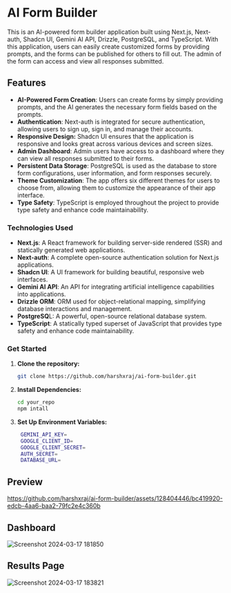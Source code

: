# AI Form Builder

This is an AI-powered form builder application built using Next.js, Next-auth, Shadcn UI, Gemini AI API, Drizzle, PostgreSQL, and TypeScript. With this application, users can easily create customized forms by providing prompts, and the forms can be published for others to fill out. The admin of the form can access and view all responses submitted.

## Features

- **AI-Powered Form Creation**: Users can create forms by simply providing prompts, and the AI generates the necessary form fields based on the prompts.
- **Authentication**: Next-auth is integrated for secure authentication, allowing users to sign up, sign in, and manage their accounts.
- **Responsive Design:** Shadcn UI ensures that the application is responsive and looks great across various devices and screen sizes.
- **Admin Dashboard**: Admin users have access to a dashboard where they can view all responses submitted to their forms.
- **Persistent Data Storage**: PostgreSQL is used as the database to store form configurations, user information, and form responses securely.
- **Theme Customization**: The app offers six different themes for users to choose from, allowing them to customize the appearance of their app interface.
- **Type Safety**: TypeScript is employed throughout the project to provide type safety and enhance code maintainability.

### Technologies Used

- **Next.js**: A React framework for building server-side rendered (SSR) and statically generated web applications.
- **Next-auth**: A complete open-source authentication solution for Next.js applications.
- **Shadcn UI**: A UI framework for building beautiful, responsive web interfaces.
- **Gemini AI API**: An API for integrating artificial intelligence capabilities into applications.
- **Drizzle ORM**: ORM used for object-relational mapping, simplifying database interactions and management.
- **PostgreSQ**L: A powerful, open-source relational database system.
- **TypeScript**: A statically typed superset of JavaScript that provides type safety and enhance code maintainability.

### Get Started
1. **Clone the repository:**

   ```bash
   git clone https://github.com/harshxraj/ai-form-builder.git
   ```

2. **Install Dependencies:**

   ```bash
   cd your_repo
   npm intall
   ```

3. **Set Up Environment Variables:**

   ```bash
    GEMINI_API_KEY=
    GOOGLE_CLIENT_ID=
    GOOGLE_CLIENT_SECRET=
    AUTH_SECRET=
    DATABASE_URL=
   ```

## Preview
https://github.com/harshxraj/ai-form-builder/assets/128404446/bc419920-edcb-4aa6-baa2-79fc2e4c360b

## Dashboard
![Screenshot 2024-03-17 181850](https://github.com/harshxraj/ai-form-builder/assets/128404446/5b384e5a-6cc6-4120-945c-b6471a9717f0)


## Results Page
![Screenshot 2024-03-17 183821](https://github.com/harshxraj/ai-form-builder/assets/128404446/14e8492c-07e4-4a8d-a82e-18c5df1c0d86)



